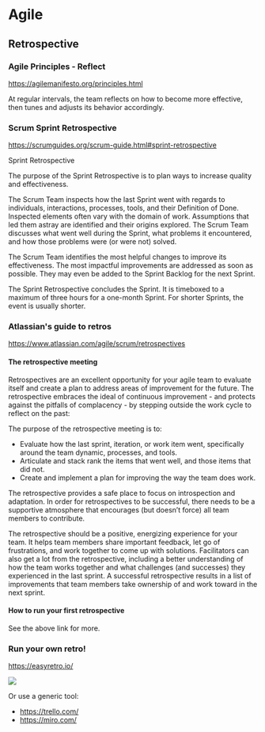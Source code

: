 # Agile

## Retrospective

### Agile Principles - Reflect

https://agilemanifesto.org/principles.html

At regular intervals, the team reflects on how
to become more effective, then tunes and adjusts
its behavior accordingly.

### Scrum Sprint Retrospective

https://scrumguides.org/scrum-guide.html#sprint-retrospective

Sprint Retrospective

The purpose of the Sprint Retrospective is to plan ways to increase quality and effectiveness.

The Scrum Team inspects how the last Sprint went with regards to individuals, interactions, processes, tools, and their Definition of Done. Inspected elements often vary with the domain of work. Assumptions that led them astray are identified and their origins explored. The Scrum Team discusses what went well during the Sprint, what problems it encountered, and how those problems were (or were not) solved.

The Scrum Team identifies the most helpful changes to improve its effectiveness. The most impactful improvements are addressed as soon as possible. They may even be added to the Sprint Backlog for the next Sprint.

The Sprint Retrospective concludes the Sprint. It is timeboxed to a maximum of three hours for a one-month Sprint. For shorter Sprints, the event is usually shorter.

### Atlassian's guide to retros

https://www.atlassian.com/agile/scrum/retrospectives

#### The retrospective meeting

Retrospectives are an excellent opportunity for your agile team to evaluate itself and create a plan to address areas of improvement for the future. The retrospective embraces the ideal of continuous improvement - and protects against the pitfalls of complacency - by stepping outside the work cycle to reflect on the past:

The purpose of the retrospective meeting is to:

- Evaluate how the last sprint, iteration, or work item went, specifically around the team dynamic, processes, and tools.
- Articulate and stack rank the items that went well, and those items that did not.
- Create and implement a plan for improving the way the team does work.

The retrospective provides a safe place to focus on introspection and adaptation. In order for retrospectives to be successful, there needs to be a supportive atmosphere that encourages (but doesn’t force) all team members to contribute.

The retrospective should be a positive, energizing experience for your team. It helps team members share important feedback, let go of frustrations, and work together to come up with solutions. Facilitators can also get a lot from the retrospective, including a better understanding of how the team works together and what challenges (and successes) they experienced in the last sprint. A successful retrospective results in a list of improvements that team members take ownership of and work toward in the next sprint.

#### How to run your first retrospective

See the above link for more.

### Run your own retro!

https://easyretro.io/

![](https://easyretro.io/_nuxt/img/board-example.c436564.webp)

Or use a generic tool:

- https://trello.com/
- https://miro.com/

